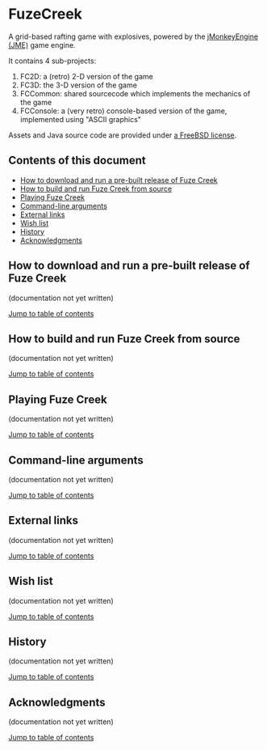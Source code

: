 # FuzeCreek

A grid-based rafting game with explosives, powered by the
[jMonkeyEngine (JME)][jme] game engine.

It contains 4 sub-projects:

 1. FC2D: a (retro) 2-D version of the game
 2. FC3D: the 3-D version of the game
 3. FCCommon: shared sourcecode which implements the mechanics of the game
 4. FCConsole: a (very retro) console-based version of the game,
    implemented using "ASCII graphics"

Assets and Java source code are provided under
[a FreeBSD license][license].


<a name="toc"></a>

## Contents of this document

 + [How to download and run a pre-built release of Fuze Creek](#prebuilt)
 + [How to build and run Fuze Creek from source](#build)
 + [Playing Fuze Creek](#play)
 + [Command-line arguments](#args)
 + [External links](#links)
 + [Wish list](#wishlist)
 + [History](#history)
 + [Acknowledgments](#acks)


<a name="prebuilt"></a>

## How to download and run a pre-built release of Fuze Creek

(documentation not yet written)

[Jump to table of contents](#toc)


<a name="build"></a>

## How to build and run Fuze Creek from source

(documentation not yet written)

[Jump to table of contents](#toc)


<a name="play"></a>

## Playing Fuze Creek

(documentation not yet written)

[Jump to table of contents](#toc)


<a name="args"></a>

## Command-line arguments

(documentation not yet written)

[Jump to table of contents](#toc)


<a name="links"></a>

## External links

(documentation not yet written)

[Jump to table of contents](#toc)


<a name="wishlist"></a>

## Wish list

(documentation not yet written)

[Jump to table of contents](#toc)


<a name="history"></a>

## History

(documentation not yet written)

[Jump to table of contents](#toc)


<a name="acks"></a>

## Acknowledgments

(documentation not yet written)

[Jump to table of contents](#toc)


[jme]: https://jmonkeyengine.org "jMonkeyEngine Project"
[license]: https://github.com/stephengold/FuzeCreek/blob/master/LICENSE "FuzeCreek license"